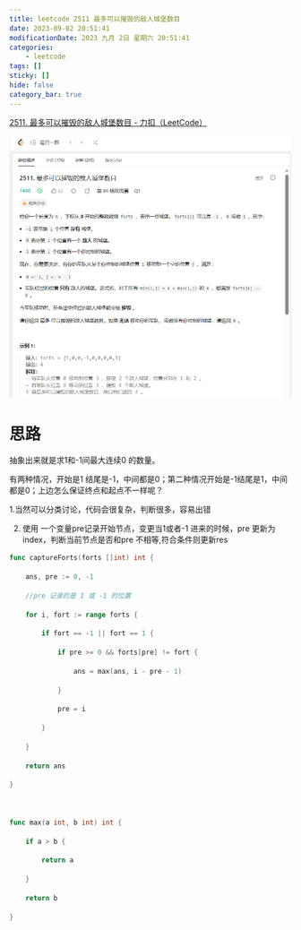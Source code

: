 ```yaml
---
title: leetcode 2511 最多可以摧毁的敌人城堡数目
date: 2023-09-02 20:51:41
modificationDate: 2023 九月 2日 星期六 20:51:41
categories: 
	- leetcode
tags: []
sticky: []
hide: false
category_bar: true
---
```


[2511. 最多可以摧毁的敌人城堡数目 - 力扣（LeetCode）](https://leetcode.cn/problems/maximum-enemy-forts-that-can-be-captured/description/?envType=daily-question&envId=2023-09-02)


![](../../imgs/Pasted%20image%2020230902205220.png)


# 思路

抽象出来就是求1和-1间最大连续0 的数量。

有两种情况，开始是1 结尾是-1，中间都是0；第二种情况开始是-1结尾是1，中间都是0；上边怎么保证终点和起点不一样呢？

1.当然可以分类讨论，代码会很复杂，判断很多，容易出错

2.  使用 一个变量pre记录开始节点，变更当1或者-1 进来的时候，pre 更新为index，判断当前节点是否和pre 不相等,符合条件则更新res

```go
func captureForts(forts []int) int {

    ans, pre := 0, -1

    //pre 记录的是 1 或 -1 的位置 

    for i, fort := range forts {

        if fort == -1 || fort == 1 {

            if pre >= 0 && forts[pre] != fort {

                ans = max(ans, i - pre - 1)

            }

            pre = i

        }

    }

    return ans

}

  

func max(a int, b int) int {

    if a > b {

        return a

    }

    return b

}

```

